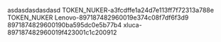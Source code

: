 asdasdasdasdasd
TOKEN_NUKER-a3fcdffe1a24d7e113ff7f72313a788e TOKEN_NUKER
Lenovo-897187482960019e374c08f7df6f3d9
8971874829600190ba595dc0e5b77b4
xluca-897187482960019f423001c1c200912
